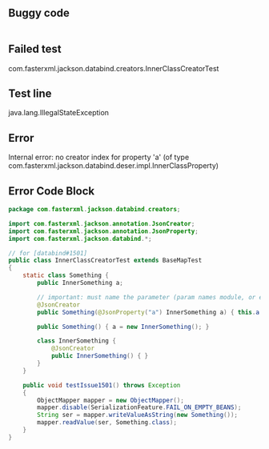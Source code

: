## Buggy code
```java

```

## Failed test
com.fasterxml.jackson.databind.creators.InnerClassCreatorTest

## Test line
java.lang.IllegalStateException

## Error
Internal error: no creator index for property 'a' (of type com.fasterxml.jackson.databind.deser.impl.InnerClassProperty)

## Error Code Block
```java
package com.fasterxml.jackson.databind.creators;

import com.fasterxml.jackson.annotation.JsonCreator;
import com.fasterxml.jackson.annotation.JsonProperty;
import com.fasterxml.jackson.databind.*;

// for [databind#1501]
public class InnerClassCreatorTest extends BaseMapTest
{
    static class Something {
        public InnerSomething a;

        // important: must name the parameter (param names module, or explicit)
        @JsonCreator
        public Something(@JsonProperty("a") InnerSomething a) { this.a = a; }

        public Something() { a = new InnerSomething(); }

        class InnerSomething {
            @JsonCreator
            public InnerSomething() { }
        }
    }

    public void testIssue1501() throws Exception
    {
        ObjectMapper mapper = new ObjectMapper();
        mapper.disable(SerializationFeature.FAIL_ON_EMPTY_BEANS);
        String ser = mapper.writeValueAsString(new Something());
        mapper.readValue(ser, Something.class);
    }
}

```
